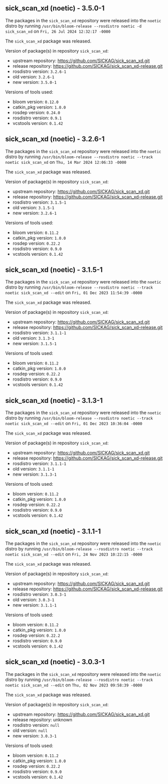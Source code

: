## sick_scan_xd (noetic) - 3.5.0-1

The packages in the `sick_scan_xd` repository were released into the `noetic` distro by running `/usr/bin/bloom-release --rosdistro noetic -d sick_scan_xd` on `Fri, 26 Jul 2024 12:32:17 -0000`

The `sick_scan_xd` package was released.

Version of package(s) in repository `sick_scan_xd`:

- upstream repository: https://github.com/SICKAG/sick_scan_xd.git
- release repository: https://github.com/SICKAG/sick_scan_xd-release.git
- rosdistro version: `3.2.6-1`
- old version: `3.2.6-1`
- new version: `3.5.0-1`

Versions of tools used:

- bloom version: `0.12.0`
- catkin_pkg version: `1.0.0`
- rosdep version: `0.24.0`
- rosdistro version: `0.9.1`
- vcstools version: `0.1.42`


## sick_scan_xd (noetic) - 3.2.6-1

The packages in the `sick_scan_xd` repository were released into the `noetic` distro by running `/usr/bin/bloom-release --rosdistro noetic --track noetic sick_scan_xd` on `Thu, 14 Mar 2024 12:06:33 -0000`

The `sick_scan_xd` package was released.

Version of package(s) in repository `sick_scan_xd`:

- upstream repository: https://github.com/SICKAG/sick_scan_xd.git
- release repository: https://github.com/SICKAG/sick_scan_xd-release.git
- rosdistro version: `3.1.5-1`
- old version: `3.1.5-1`
- new version: `3.2.6-1`

Versions of tools used:

- bloom version: `0.11.2`
- catkin_pkg version: `1.0.0`
- rosdep version: `0.22.2`
- rosdistro version: `0.9.0`
- vcstools version: `0.1.42`


## sick_scan_xd (noetic) - 3.1.5-1

The packages in the `sick_scan_xd` repository were released into the `noetic` distro by running `/usr/bin/bloom-release --rosdistro noetic --track noetic sick_scan_xd --edit` on `Fri, 01 Dec 2023 11:54:39 -0000`

The `sick_scan_xd` package was released.

Version of package(s) in repository `sick_scan_xd`:

- upstream repository: https://github.com/SICKAG/sick_scan_xd.git
- release repository: https://github.com/SICKAG/sick_scan_xd-release.git
- rosdistro version: `3.1.1-1`
- old version: `3.1.3-1`
- new version: `3.1.5-1`

Versions of tools used:

- bloom version: `0.11.2`
- catkin_pkg version: `1.0.0`
- rosdep version: `0.22.2`
- rosdistro version: `0.9.0`
- vcstools version: `0.1.42`


## sick_scan_xd (noetic) - 3.1.3-1

The packages in the `sick_scan_xd` repository were released into the `noetic` distro by running `/usr/bin/bloom-release --rosdistro noetic --track noetic sick_scan_xd --edit` on `Fri, 01 Dec 2023 10:36:04 -0000`

The `sick_scan_xd` package was released.

Version of package(s) in repository `sick_scan_xd`:

- upstream repository: https://github.com/SICKAG/sick_scan_xd.git
- release repository: https://github.com/SICKAG/sick_scan_xd-release.git
- rosdistro version: `3.1.1-1`
- old version: `3.1.1-1`
- new version: `3.1.3-1`

Versions of tools used:

- bloom version: `0.11.2`
- catkin_pkg version: `1.0.0`
- rosdep version: `0.22.2`
- rosdistro version: `0.9.0`
- vcstools version: `0.1.42`


## sick_scan_xd (noetic) - 3.1.1-1

The packages in the `sick_scan_xd` repository were released into the `noetic` distro by running `/usr/bin/bloom-release --rosdistro noetic --track noetic sick_scan_xd --edit` on `Fri, 24 Nov 2023 10:22:15 -0000`


The `sick_scan_xd` package was released.

Version of package(s) in repository `sick_scan_xd`:

- upstream repository: https://github.com/SICKAG/sick_scan_xd.git
- release repository: https://github.com/SICKAG/sick_scan_xd-release.git
- rosdistro version: `3.0.3-1`
- old version: `3.0.3-1`
- new version: `3.1.1-1`

Versions of tools used:

- bloom version: `0.11.2`
- catkin_pkg version: `1.0.0`
- rosdep version: `0.22.2`
- rosdistro version: `0.9.0`
- vcstools version: `0.1.42`


## sick_scan_xd (noetic) - 3.0.3-1

The packages in the `sick_scan_xd` repository were released into the `noetic` distro by running `/usr/bin/bloom-release --rosdistro noetic --track noetic sick_scan_xd --edit` on `Thu, 02 Nov 2023 09:58:39 -0000`

The `sick_scan_xd` package was released.

Version of package(s) in repository `sick_scan_xd`:

- upstream repository: https://github.com/SICKAG/sick_scan_xd.git
- release repository: unknown
- rosdistro version: `null`
- old version: `null`
- new version: `3.0.3-1`

Versions of tools used:

- bloom version: `0.11.2`
- catkin_pkg version: `1.0.0`
- rosdep version: `0.22.2`
- rosdistro version: `0.9.0`
- vcstools version: `0.1.42`


